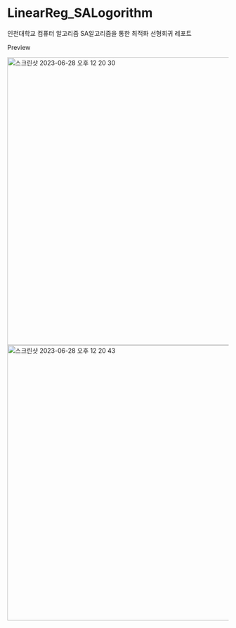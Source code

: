 # LinearReg_SALogorithm
인천대학교 컴퓨터 알고리즘 SA알고리즘을 통한 최적화 선형회귀 레포트

Preview


<img width="654" alt="스크린샷 2023-06-28 오후 12 20 30" src="https://github.com/JihyeokJung/LinearReg_SALogorithm/assets/115938270/be1b14b1-731a-44d1-bb64-6d3bf97ae8e2">
<img width="626" alt="스크린샷 2023-06-28 오후 12 20 43" src="https://github.com/JihyeokJung/LinearReg_SALogorithm/assets/115938270/7b4f5a86-26de-4d9f-b25c-40365142b6a1">

